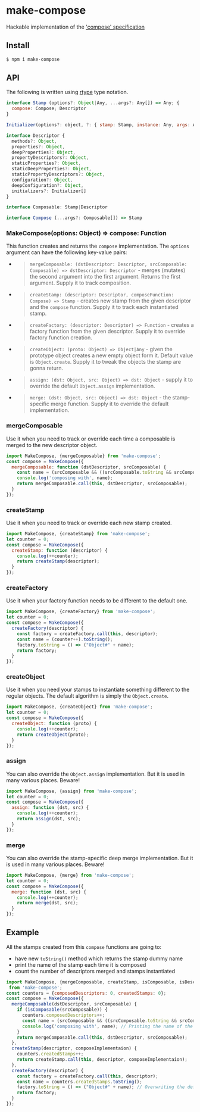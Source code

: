 # make-compose
Hackable implementation of the ['compose' specification](https://github.com/stampit-org/stamp-specification)

## Install

```sh
$ npm i make-compose
```

## API

The following is written using [rtype](https://github.com/ericelliott/rtype) type notation.

```js
interface Stamp (options?: Object|Any, ...args?: Any[]) => Any; {
  compose: Compose; Descriptor
}

Initializer(options?: object, ?: { stamp: Stamp, instance: Any, args: Any[] }) => instance: Void|Any

interface Descriptor {
  methods?: Object,
  properties?: Object,
  deepProperties?: Object,
  propertyDescriptors?: Object,
  staticProperties?: Object,
  staticDeepProperties?: Object,
  staticPropertyDescriptors?: Object,
  configuration?: Object,
  deepConfiguration?: Object,
  initializers?: Initializer[]
}

interface Composable: Stamp|Descriptor

interface Compose (...args?: Composable[]) => Stamp
```

### MakeCompose(options: Object) => compose: Function

This function creates and returns the `compose` implementation. The `options` argument can have the following key-value pairs:
* > `mergeComposable: (dstDescriptor: Descriptor, srcComposable: Composable) => dstDescriptor: Descriptor` - merges (mutates) the second argument into the first argument. Returns the first argument. Supply it to track composition.
* > `createStamp: (descriptor: Descriptor, composeFunction: Compose) => Stamp` - creates new stamp from the given descriptor and the `compose` function. Supply it to track each instantiated stamp.
* > `createFactory: (descriptor: Descriptor) => Function` - creates a factory function from the given descriptor. Supply it to override factory function creation.
* > `createObject: (proto: Object) => Object|Any` - given the prototype object creates a new empty object form it. Default value is `Object.create`. Supply it to tweak the objects the stamp are gonna return. 
* > `assign: (dst: Object, src: Object) => dst: Object` - supply it to override the default `Object.assign` implementation.
* > `merge: (dst: Object, src: Object) => dst: Object` - the stamp-specific merge function. Supply it to override the default implementation. 

### mergeComposable

Use it when you need to track or override each time a composable is merged to the new descriptor object.

```js
import MakeCompose, {mergeComposable} from 'make-compose';
const compose = MakeCompose({
  mergeComposable: function (dstDescriptor, srcComposable) {
    const name = (srcComposable && ((srcComposable.toString && srcComposable.toString()) || srcComposable.name));
    console.log('composing with', name);
    return mergeComposable.call(this, dstDescriptor, srcComposable);
  }
});
```

### createStamp

Use it when you need to track or override each new stamp created.

```js
import MakeCompose, {createStamp} from 'make-compose';
let counter = 0;
const compose = MakeCompose({
  createStamp: function (descriptor) {
    console.log(++counter);
    return createStamp(descriptor);
  }
});
```

### createFactory

Use it when your factory function needs to be different to the default one.

```js
import MakeCompose, {createFactory} from 'make-compose';
let counter = 0;
const compose = MakeCompose({
  createFactory(descriptor) {
    const factory = createFactory.call(this, descriptor);
    const name = (counter++).toString();
    factory.toString = () => ("Object#" + name);
    return factory;
  }
});
```

### createObject

Use it when you need your stamps to instantiate something different to the regular objects. The default algorithm is simply the `Object.create`.

```js
import MakeCompose, {createObject} from 'make-compose';
let counter = 0;
const compose = MakeCompose({
  createObject: function (proto) {
    console.log(++counter);
    return createObject(proto);
  }
});
```

### assign

You can also override the `Object.assign` implementation. But it is used in many various places. Beware!

```js
import MakeCompose, {assign} from 'make-compose';
let counter = 0;
const compose = MakeCompose({
  assign: function (dst, src) {
    console.log(++counter);
    return assign(dst, src);
  }
});
```

### merge

You can also override the stamp-specific deep merge implementation. But it is used in many various places. Beware!

```js
import MakeCompose, {merge} from 'make-compose';
let counter = 0;
const compose = MakeCompose({
  merge: function (dst, src) {
    console.log(++counter);
    return merge(dst, src);
  }
});
```

## Example

All the stamps created from this `compose` functions are going to:
* have new `toString()` method which returns the stamp dummy name
* print the name of the stamp each time it is composed
* count the number of descriptors merged and stamps instantiated

```js
import MakeCompose, {mergeComposable, createStamp, isComposable, isDescriptor}
 from 'make-compose';
const counters = {composedDescriptors: 0, createdStamps: 0};
const compose = MakeCompose({
  mergeComposable(dstDescriptor, srcComposable) {
    if (isComposable(srcComposable)) {
      counters.composedDescriptors++;
      const name = (srcComposable && ((srcComposable.toString && srcComposable.toString()) || srcComposable.name));
      console.log('composing with', name); // Printing the name of the stamp.
    }
    return mergeComposable.call(this, dstDescriptor, srcComposable);
  },
  createStamp(descriptor, composeImplementaion) {
    counters.createdStamps++;
    return createStamp.call(this, descriptor, composeImplementaion);
  },
  createFactory(descriptor) {
    const factory = createFactory.call(this, descriptor);
    const name = counters.createdStamps.toString();
    factory.toString = () => ("Object#" + name); // Overwriting the default JavaScript "toString"
    return factory;
  }
});
```
